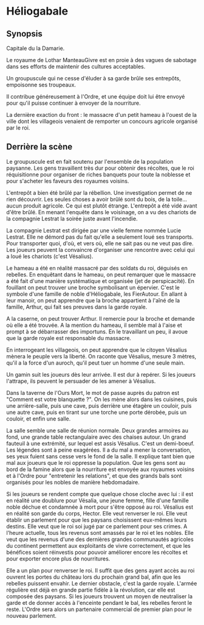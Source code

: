 # Héliogabale

## Synopsis

Capitale du la Damarie.

Le royaume de Lothar ManteauGivre est en proie à des vagues de sabotage
dans ses efforts de maintenir des cultures acceptables.

Un groupuscule qui ne cesse d'éluder à sa garde brûle ses entrepôts, empoisonne
ses troupeaux.

Il contribue généreusement à l'Ordre, et une équipe doit lui être envoyé
pour qu'il puisse continuer à envoyer de la nourriture.

La dernière exaction du front : le massacre d'un petit hameau à l'ouest de la ville
dont les villageois venaient de remporter un concours agricole organisé par le roi.

## Derrière la scène

Le groupuscule est en fait soutenu par l'ensemble de la population paysanne.
Les gens travaillent très dur pour obtenir des récoltes, que le roi réquisitionne
pour organiser de riches banquets pour toute la noblesse et pour s'acheter
les faveurs des royaumes voisins.

L'entrepôt a bien été brûlé par la rébellion. Une investigation permet de ne rien
découvrir. Les seules choses a avoir brûlé sont du bois, de la toile... aucun produit
agricole. Ce qui est plutôt étrange. L'entrepôt a été vidé avant d'être brûlé.
En menant l'enquête dans le voisinage, on a vu des chariots de la compagnie Lestrat
la soirée juste avant l'incendie.

La compagnie Lestrat est dirigée par une vielle femme nommée Lucie Lestrat. Elle ne
démord pas du fait qu'elle a seulement loué ses transports. Pour transporter quoi, d'où,
et vers où, elle ne sait pas ou ne veut pas dire.
Les joueurs peuvent la convaincre d'organiser une rencontre avec celui qui a loué les
chariots (c'est Vésalius).

Le hameau a été en réalité massacré par des soldats du roi, déguisés en rebelles.
En enquêtant dans le hameau, on peut remarquer que le massacre a été fait d'une
manière systématique et organisée (jet de perspicacité).
En fouillant on peut trouver une broche symbolisant un épervier. C'est le symbole
d'une famille de noble d'Héliogabale, les FierAutour. En allant à leur manoir, on peut
apprendre que la broche appartient à l'aîné de la famille, Arthur, qui fait ses
preuves dans la garde royale.

A la caserne, on peut trouver Arthur. Il remercie pour la broche et demande où
elle a été trouvée. A la mention du hameau, il semble mal à l'aise et prompt
à se débarrasser des importuns. En le travaillant un peu, il avoue que la garde
royale est responsable du massacre.

En interrogeant les villageois, on peut apprendre que le citoyen Vésalius mènera
le peuple vers la liberté. On raconte que Vésalius, mesure 3 mètres, qu'il a la
force d'un auroch, qu'il peut tuer un homme d'une seule main.

Un gamin suit les joueurs dès leur arrivée. Il est dur à repérer. Si les joueurs
l'attrape, ils peuvent le persuader de les amener à Vésalius.

Dans la taverne de l'Ours Mort, le mot de passe auprès du patron est "Comment est
votre blanquette ?". On les mène alors dans les cuisines, puis une arrière-salle,
puis une cave, puis derrière une étagère un couloir, puis une autre cave, puis
en tirant sur une torche une porte dérobée, puis un couloir, et enfin une salle.

La salle semble une salle de réunion normale. Deux grandes armoires au fond, une
grande table rectangulaire avec des chaises autour. Un grand fauteuil à une extrémité,
sur lequel est assis Vésalius. C'est un demi-boeuf. Les légendes sont à peine exagérées.
Il a du mal a mener la conversation, ses yeux fuient sans cesse vers le fond de la salle.
Il explique tant bien que mal aux joueurs que le roi oppresse la population. Que les gens
sont au bord de la famine alors que la nourriture est envoyée aux royaumes voisins et
à l'Ordre pour "entretenir les relations", et que des grands bals sont organisés pour les
nobles de manière hebdomadaire.

Si les joueurs se rendent compte que quelque chose cloche avec lui : il est en réalité
une doublure pour Vésalia, une jeune femme, fille d'une famille noble déchue et condamnée
à mort pour s'être opposé au roi. Vésalius est en réalité son garde du corps, Hector.
Elle veut renverser le roi.
Elle veut établir un parlement pour que les paysans choisissent eux-mêmes leurs destins.
Elle veut que le roi soi jugé par ce parlement pour ses crimes.
A l'heure actuelle, tous les revenus sont amassés par le roi et les nobles.
Elle veut que les revenus d'une des dernières grandes communautés agricoles du continent
permettent aux exploitants de vivre correctement, et que les bénéfices soient réinvestis
pour pouvoir améliorer encore les récoltes et pour exporter encore plus de nourritures.

Elle a un plan pour renverser le roi.
Il suffit que des gens ayant accès au roi ouvrent les portes du château lors du prochain
grand bal, afin que les rebelles puissent envahir.
Le dernier obstacle, c'est la garde royale. L'armée régulière est déjà en grande partie fidèle
à la révolution, car elle est composée des paysans.
Si les joueurs trouvent un moyen de neutraliser la garde et de donner accès à l'enceinte
pendant le bal, les rebelles feront le reste.
L'Ordre sera alors un partenaire commercial de premier plan pour le nouveau parlement.

